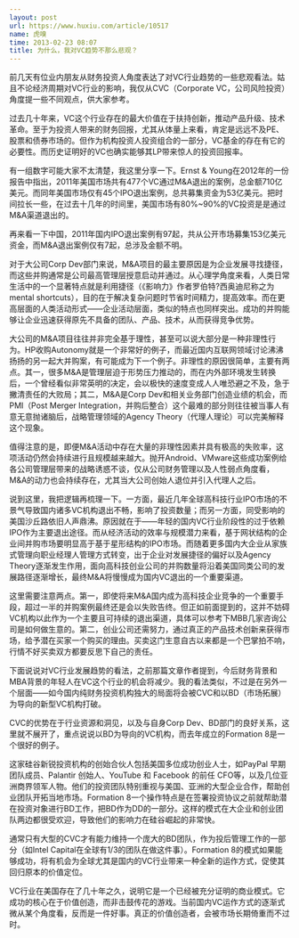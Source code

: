 ```yaml
---
layout: post
url: https://www.huxiu.com/article/10517
name: 虎嗅
time: 2013-02-23 08:07
title: 为什么，我对VC趋势不那么悲观？
---
```

前几天有位业内朋友从财务投资人角度表达了对VC行业趋势的一些悲观看法。姑且不论经济周期对VC行业的影响，我仅从CVC（Corporate VC，公司风险投资）角度提一些不同观点，供大家参考。

过去几十年来，VC这个行业存在的最大价值在于扶持创新，推动产品升级、技术革命。至于为投资人带来的财务回报，尤其从体量上来看，肯定是远远不及PE、股票和债券市场的。但作为机构投资人投资组合的一部分，VC基金的存在有它的必要性。而历史证明好的VC也确实能够其LP带来惊人的投资回报率。

有一组数字可能大家不太清楚，我这里分享一下。Ernst & Young在2012年的一份报告中指出，2011年美国市场共有477个VC通过M&A退出的案例，总金额710亿美元。而同年美国市场仅有45个IPO退出案例，总共募集资金为53亿美元。把时间拉长一些，在过去十几年的时间里，美国市场有80%~90%的VC投资是是通过M&A渠道退出的。

再来看一下中国，2011年国内IPO退出案例有97起，共从公开市场募集153亿美元资金，而M&A退出案例仅有7起，总涉及金额不明。

对于大公司Corp Dev部门来说，M&A项目的最主要原因是为企业发展寻找捷径，而这些并购通常是公司最高管理层授意启动并通过。从心理学角度来看，人类日常生活中的一个显著特点就是利用捷径（《影响力》作者罗伯特?西奥迪尼称之为mental shortcuts），目的在于解决复杂问题时节省时间精力，提高效率。而在更高层面的人类活动形式——企业活动层面，类似的特点也同样突出。成功的并购能够让企业迅速获得原先不具备的团队、产品、技术，从而获得竞争优势。

大公司的M&A项目往往并非完全基于理性，甚至可以说大部分是一种非理性行为。HP收购Autonomy就是一个非常好的例子，而最近国内互联网领域讨论沸沸扬扬的另一起大并购案，有可能成为下一个例子。非理性的原因很简单，主要有两点。其一，很多M&A是管理层迫于形势压力推动的，而在内外部环境发生转换后，一个曾经看似非常英明的决定，会以极快的速度变成人人唯恐避之不及，急于撇清责任的大败局；其二，M&A是Corp Dev和相关业务部门创造业绩的机会，而PMI（Post Merger Integration，并购后整合）这个最难的部分则往往被当事人有意无意抛诸脑后，战略管理领域的Agency Theory（代理人理论）可以完美解释这个现象。

值得注意的是，即便M&A活动中存在大量的非理性因素并具有极高的失败率，这项活动仍然会持续进行且规模越来越大。抛开Android、VMware这些成功案例给各公司管理层带来的战略诱惑不谈，仅从公司财务管理以及人性弱点角度看，M&A的动力也会持续存在，尤其当大公司创始人退位并引入代理人之后。

说到这里，我把逻辑再梳理一下。一方面，最近几年全球高科技行业IPO市场的不景气导致国内诸多VC机构退出不畅，影响了投资数量；而另一方面，同受影响的美国沙丘路依旧人声鼎沸。原因就在于——年轻的国内VC行业阶段性的过于依赖IPO作为主要退出途径。而从经济活动的效率与规模潜力来看，基于网状结构的企业间并购市场要明显高于基于星形结构的IPO市场。而随着更多国内大企业从家族式管理向职业经理人管理方式转变，出于企业对发展捷径的偏好以及Agency Theory逐渐发生作用，面向高科技创业公司的并购数量将沿着美国同类公司的发展路径逐渐增长，最终M&A将慢慢成为国内VC退出的一个重要渠道。

这里需要注意两点。第一，即使将来M&A国内成为高科技企业竞争的一个重要手段，超过一半的并购案例最终还是会以失败告终。但正如前面提到的，这并不妨碍VC机构以此作为一个主要且可持续的退出渠道，具体可以参考下MBB几家咨询公司是如何做生意的。第二，创业公司还需努力，通过真正的产品技术创新来获得市场，给予潜在买家一个购买的理由。买卖这门生意自古以来都是一个巴掌拍不响，行情不好买卖双方都要反思下自己的责任。

下面说说对VC行业发展趋势的看法，之前那篇文章作者提到，今后财务背景和MBA背景的年轻人在VC这个行业的机会将减少。我的看法类似，不过是在另外一个层面——如今国内纯财务投资机构独大的局面将会被CVC和以BD（市场拓展）为导向的新型VC机构打破。

CVC的优势在于行业资源和洞见，以及与自身Corp Dev、BD部门的良好关系，这里就不展开了，重点说说以BD为导向的VC机构，而去年成立的Formation 8是一个很好的例子。

这家硅谷新锐投资机构的创始合伙人包括美国多位成功创业人士，如PayPal 早期团队成员、Palantir 创始人、YouTube 和 Facebook 的前任 CFO等，以及几位亚洲商界领军人物。他们的投资团队特别重视与美国、亚洲的大型企业合作，帮助创业团队开拓当地市场。Formation 8一个操作特点是在签署投资协议之前就帮助潜在投资对象进行BD工作，把BD作为DD的一部分。这样的模式在大企业和创业团队两边都很受欢迎，导致他们的影响力在硅谷崛起的非常快。

通常只有大型的CVC才有能力维持一个庞大的BD团队，作为投后管理工作的一部分（如Intel Capital在全球有1/3的团队在做这件事）。Formation 8的模式如果能够成功，将有机会为全球尤其是国内的VC行业带来一种全新的运作方式，促使其回归原本的价值定位。

VC行业在美国存在了几十年之久，说明它是一个已经被充分证明的商业模式。它成功的核心在于价值创造，而非击鼓传花的游戏。当前国内VC运作方式的逐渐式微从某个角度看，反而是一件好事。真正的价值创造者，会被市场长期倚重而不过时。

